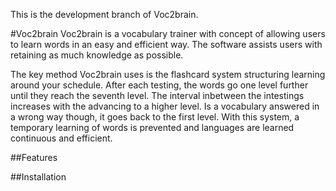 This is the development branch of Voc2brain.

#Voc2brain
Voc2brain is a vocabulary trainer with concept of allowing users to learn words in an easy and efficient way. The software assists users with retaining as much knowledge as possible.

The key method Voc2brain uses is the flashcard system structuring learning around your
schedule. After each testing, the words go one level further until they reach the seventh level. The interval inbetween the intestings increases with the advancing to a higher level. Is a vocabulary answered in a wrong way though, it goes back to the first level. With this system, a temporary learning of words is prevented and languages are learned continuous and efficient.

##Features

##Installation

